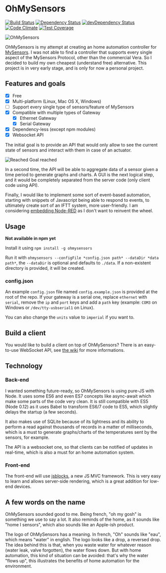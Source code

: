 # OhMySensors
[![Build Status](https://travis-ci.org/marvinroger/OhMySensors.svg)](https://travis-ci.org/marvinroger/OhMySensors) [![Dependency Status](https://david-dm.org/marvinroger/OhMySensors.svg)](https://david-dm.org/marvinroger/OhMySensors) [![devDependency Status](https://david-dm.org/marvinroger/OhMySensors/dev-status.svg)](https://david-dm.org/marvinroger/OhMySensors#info=devDependencies) [![Code Climate](https://codeclimate.com/github/marvinroger/OhMySensors/badges/gpa.svg)](https://codeclimate.com/github/marvinroger/OhMySensors) [![Test Coverage](https://codeclimate.com/github/marvinroger/OhMySensors/badges/coverage.svg)](https://codeclimate.com/github/marvinroger/OhMySensors/coverage)

![OhMySensors](http://i.imgur.com/XUL7epF.png "OhMySensors")

OhMySensors is my attempt at creating an home automation controller for [MySensors](http://www.mysensors.org/). I was not able to find a controller that supports every single aspect of the MySensors Protocol, other than the commercial Vera. So I decided to build my own cheapest (understand free) alternative. This project is in very early stage, and is only for now a personal project.

## Features and goals

- [x] Free
- [x] Multi-platform (Linux, Mac OS X, Windows)
- [ ] Support every single type of sensors/feature of MySensors
- [x] Compatible with multiple types of Gateway
  - [x] Ethernet Gateway
  - [x] Serial Gateway
- [x] Dependency-less (except npm modules)
- [x] Websocket API

The initial goal is to provide an API that would only allow to see the current state of sensors and interact with them in case of an actuator. 

![Reached](https://cdn3.iconfinder.com/data/icons/10con/512/checkmark_tick-16.png) Goal reached

In a second time, the API will be able to aggregate data of a sensor given a time period to generate graphs and charts. A GUI is the next logical step, and it would be completely separated from the server code (only client code using API).

Finally, I would like to implement some sort of event-based automation, starting with snippets of Javascript being able to respond to events, to ultimately create sort of an IFTT system, more user-friendly.
I am considering [embedding Node-RED](http://nodered.org/docs/embedding.html) as I don't want to reinvent the wheel.

## Usage

**Not available in npm yet**

Install it using `npm install -g ohmysensors`

Run it with `ohmysensors --configFile *config.json path* --dataDir *data path*`, the `--dataDir` is optional and defaults to `./data`. If a non-existent directory is provided, it will be created.

### config.json

An example `config.json` file named `config.example.json` is provided at the root of the repo.
If your gateway is a serial one, replace `ethernet` with `serial`, remove the `ip` and `port` keys and add a `path` key (example: `COM3` on Windows or `/dev/tty-usbserial1` on Linux).

You can also change the `units` value to `imperial` if you want to.

## Build a client

You would like to build a client on top of OhMySensors? There is an easy-to-use WebSocket API, see [the wiki](https://github.com/marvinroger/OhMySensors/wiki/API) for more informations.

## Technology

### Back-end

I wanted something future-ready, so OhMySensors is using pure-JS with Node. It uses some ES6 and even ES7 concepts like async-await which make some parts of the code very clean. It is still compatible with ES5 (Node 0.12) as it uses Babel to transform ES6/7 code to ES5, which slightly delays the startup (a few seconds).

It also makes use of SQLite because of its lightness and its ability to perform a read against thousands of records in a matter of milliseconds, which is a must to generate graphs/charts of the temperatures sent by the sensors, for example.

The API is a websocket one, so that clients can be notified of updates in real-time, which is also a must for an home automation system.

### Front-end

The front-end will use [jsblocks](http://jsblocks.com/), a new JS MVC framework. This is very easy to learn and allows server-side rendering, which is a great addition for low-end devices.

## A few words on the name

OhMySensors sounded good to me. Being french, "oh my gosh" is something we use to say a lot.
It also reminds of the home, as it sounds like "home I sensors", which also sounds like an Apple-ish product.

The logo of OhMySensors has a meaning. In french, "Oh" sounds like "eau", which means "water" in english. The logo looks like a drop, a reversed drop. The idea behind this is that, when you waste water for whatever reason (water leak, valve forgotten), the water flows down. But with home automation, this kind of situation can be avoided: that's why the water "flows up", this illustrates the benefits of home automation for the environment.
